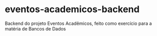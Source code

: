 # eventos-academicos-backend
Backend do projeto Eventos Acadêmicos, feito como exercício para a matéria de Bancos de Dados
